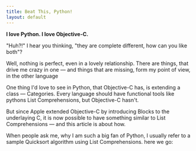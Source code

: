 ```yaml
---
title: Beat This, Python!
layout: default
---
```


**I love Python. I love Objective-C.**

"Huh?!" I hear you thinking, "they are complete different, how can you like both"?

Well, nothing is perfect, even in a lovely relationship.
There are things, that drive me crazy in one — and things that are missing, form my point of view, in the other language

One thing I'd love to see in Python, that Objective-C has, is extending a class — Categories.
Every language should have functional tools like pythons List Comprehensions, but Objective-C hasn't.

But since Apple extended Objective-C by introducing Blocks to the underlaying C, it is now possible to have something similar to List Comprehensions — and this article is about how.

When people ask me, why I am such a big fan of Python, I usually refer to a sample Quicksort algorithm using List Comprehensions.
here we go:
